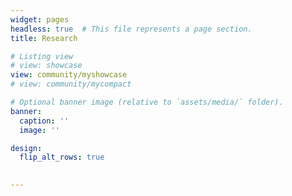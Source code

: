 ```yaml
---
widget: pages
headless: true  # This file represents a page section.
title: Research

# Listing view
# view: showcase
view: community/myshowcase
# view: community/mycompact

# Optional banner image (relative to `assets/media/` folder).
banner:
  caption: ''
  image: ''

design:
  flip_alt_rows: true
  

---
```


